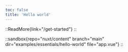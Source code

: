 ```yaml
---
toc: false
title: 'Hello world'
---
```


::ReadMore{link="/get-started"}
::

::sandbox{repo="nuxt/content" branch="main" dir="examples/essentials/hello-world" file="app.vue"}
::
